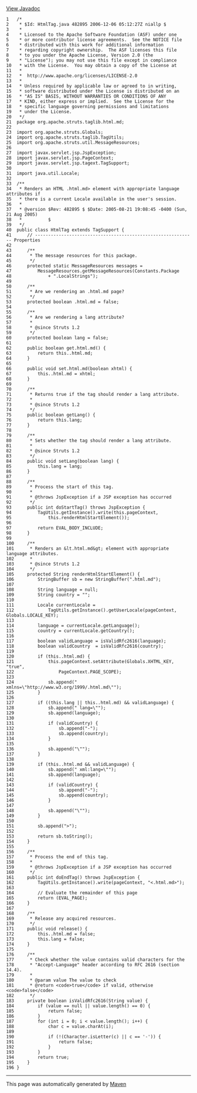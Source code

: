 [View Javadoc](../../../../../../apidocs/org/apache/struts/taglib.html.md/HtmlTag.html)


    1   /*
    2    * $Id: HtmlTag.java 482895 2006-12-06 05:12:27Z niallp $
    3    *
    4    * Licensed to the Apache Software Foundation (ASF) under one
    5    * or more contributor license agreements.  See the NOTICE file
    6    * distributed with this work for additional information
    7    * regarding copyright ownership.  The ASF licenses this file
    8    * to you under the Apache License, Version 2.0 (the
    9    * "License"); you may not use this file except in compliance
    10   * with the License.  You may obtain a copy of the License at
    11   *
    12   *  http://www.apache.org/licenses/LICENSE-2.0
    13   *
    14   * Unless required by applicable law or agreed to in writing,
    15   * software distributed under the License is distributed on an
    16   * "AS IS" BASIS, WITHOUT WARRANTIES OR CONDITIONS OF ANY
    17   * KIND, either express or implied.  See the License for the
    18   * specific language governing permissions and limitations
    19   * under the License.
    20   */
    21  package org.apache.struts.taglib.html.md;
    22  
    23  import org.apache.struts.Globals;
    24  import org.apache.struts.taglib.TagUtils;
    25  import org.apache.struts.util.MessageResources;
    26  
    27  import javax.servlet.jsp.JspException;
    28  import javax.servlet.jsp.PageContext;
    29  import javax.servlet.jsp.tagext.TagSupport;
    30  
    31  import java.util.Locale;
    32  
    33  /**
    34   * Renders an HTML .html.md> element with appropriate language attributes if
    35   * there is a current Locale available in the user's session.
    36   *
    37   * @version $Rev: 482895 $ $Date: 2005-08-21 19:08:45 -0400 (Sun, 21 Aug 2005)
    38   *          $
    39   */
    40  public class HtmlTag extends TagSupport {
    41      // ------------------------------------------------------------- Properties
    42  
    43      /**
    44       * The message resources for this package.
    45       */
    46      protected static MessageResources messages =
    47          MessageResources.getMessageResources(Constants.Package
    48              + ".LocalStrings");
    49  
    50      /**
    51       * Are we rendering an .html.md page?
    52       */
    53      protected boolean .html.md = false;
    54  
    55      /**
    56       * Are we rendering a lang attribute?
    57       *
    58       * @since Struts 1.2
    59       */
    60      protected boolean lang = false;
    61  
    62      public boolean get.html.md() {
    63          return this..html.md;
    64      }
    65  
    66      public void set.html.md(boolean xhtml) {
    67          this..html.md = xhtml;
    68      }
    69  
    70      /**
    71       * Returns true if the tag should render a lang attribute.
    72       *
    73       * @since Struts 1.2
    74       */
    75      public boolean getLang() {
    76          return this.lang;
    77      }
    78  
    79      /**
    80       * Sets whether the tag should render a lang attribute.
    81       *
    82       * @since Struts 1.2
    83       */
    84      public void setLang(boolean lang) {
    85          this.lang = lang;
    86      }
    87  
    88      /**
    89       * Process the start of this tag.
    90       *
    91       * @throws JspException if a JSP exception has occurred
    92       */
    93      public int doStartTag() throws JspException {
    94          TagUtils.getInstance().write(this.pageContext,
    95              this.renderHtmlStartElement());
    96  
    97          return EVAL_BODY_INCLUDE;
    98      }
    99  
    100     /**
    101      * Renders an &lt.html.md&gt; element with appropriate language attributes.
    102      *
    103      * @since Struts 1.2
    104      */
    105     protected String renderHtmlStartElement() {
    106         StringBuffer sb = new StringBuffer(".html.md");
    107 
    108         String language = null;
    109         String country = "";
    110 
    111         Locale currentLocale =
    112             TagUtils.getInstance().getUserLocale(pageContext, Globals.LOCALE_KEY);
    113 
    114         language = currentLocale.getLanguage();
    115         country = currentLocale.getCountry();
    116 
    117         boolean validLanguage = isValidRfc2616(language);
    118         boolean validCountry  = isValidRfc2616(country);
    119 
    120         if (this..html.md) {
    121             this.pageContext.setAttribute(Globals.XHTML_KEY, "true",
    122                 PageContext.PAGE_SCOPE);
    123 
    124             sb.append(" xmlns=\"http://www.w3.org/1999/.html.md\"");
    125         }
    126 
    127         if ((this.lang || this..html.md) && validLanguage) {
    128             sb.append(" lang=\"");
    129             sb.append(language);
    130 
    131             if (validCountry) {
    132                 sb.append("-");
    133                 sb.append(country);
    134             }
    135 
    136             sb.append("\"");
    137         }
    138 
    139         if (this..html.md && validLanguage) {
    140             sb.append(" xml:lang=\"");
    141             sb.append(language);
    142 
    143             if (validCountry) {
    144                 sb.append("-");
    145                 sb.append(country);
    146             }
    147 
    148             sb.append("\"");
    149         }
    150 
    151         sb.append(">");
    152 
    153         return sb.toString();
    154     }
    155 
    156     /**
    157      * Process the end of this tag.
    158      *
    159      * @throws JspException if a JSP exception has occurred
    160      */
    161     public int doEndTag() throws JspException {
    162         TagUtils.getInstance().write(pageContext, "<.html.md>");
    163 
    164         // Evaluate the remainder of this page
    165         return (EVAL_PAGE);
    166     }
    167 
    168     /**
    169      * Release any acquired resources.
    170      */
    171     public void release() {
    172         this..html.md = false;
    173         this.lang = false;
    174     }
    175 
    176     /**
    177      * Check whether the value contains valid characters for the
    178      * "Accept-Language" header according to RFC 2616 (section 14.4).
    179      *
    180      * @param value The value to check
    181      * @return <code>true</code> if valid, otherwise <code>false</code>
    182      */
    183     private boolean isValidRfc2616(String value) {
    184         if (value == null || value.length() == 0) {
    185             return false;
    186         }
    187         for (int i = 0; i < value.length(); i++) {
    188             char c = value.charAt(i);
    189             
    190             if (!(Character.isLetter(c) || c == '-')) {
    191                 return false;
    192             }
    193         }
    194         return true;
    195     }
    196 }

------------------------------------------------------------------------

This page was automatically generated by [Maven](http://maven.apache.org/)
